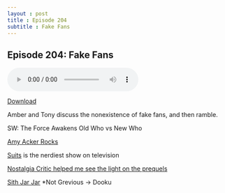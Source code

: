 ```yaml
---
layout : post  
title : Episode 204
subtitle : Fake Fans
---
```


## Episode 204: Fake Fans

<audio controls="controls">
	<source src="http://archive.org/download/SalemImHit2/salemimhit204.mp3" type="audio/mpeg">
</audio>

[Download](http://archive.org/download/SalemImHit2/salemimhit204.mp3)

Amber and Tony discuss the nonexistence of fake fans, and then ramble.

SW: The Force Awakens
Old Who vs New Who

[Amy Acker Rocks](http://www.imdb.com/name/nm0009918/)

[Suits](https://www.imdb.com/title/tt1632701/) is the nerdiest show on television

[Nostalgia Critic helped me see the light on the prequels](https://www.youtube.com/watch?v=buXz4BYS8kw)

[Sith Jar Jar](https://www.youtube.com/results?search_query=sith+jar+jar)
*Not Grevious -&gt; Dooku
